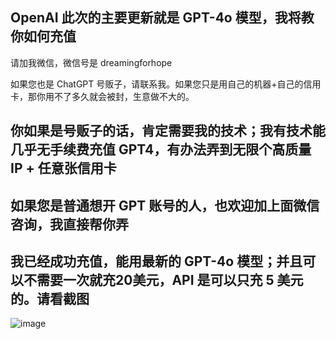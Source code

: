 ## OpenAI 此次的主要更新就是 GPT-4o 模型，我将教你如何充值

请加我微信，微信号是 dreamingforhope

如果您也是 ChatGPT 号贩子，请联系我。如果您只是用自己的机器+自己的信用卡，那你用不了多久就会被封，生意做不大的。

## 你如果是号贩子的话，肯定需要我的技术；我有技术能几乎无手续费充值 GPT4，有办法弄到无限个高质量 IP + 任意张信用卡

## 如果您是普通想开 GPT 账号的人，也欢迎加上面微信咨询，我直接帮你弄

## 我已经成功充值，能用最新的 GPT-4o 模型；并且可以不需要一次就充20美元，API 是可以只充 5 美元的。请看截图

![image](https://github.com/chmod777john/Charge-GPT4/assets/146207719/88b910e5-a9b6-4a22-8186-cff7bb04b7bc)




